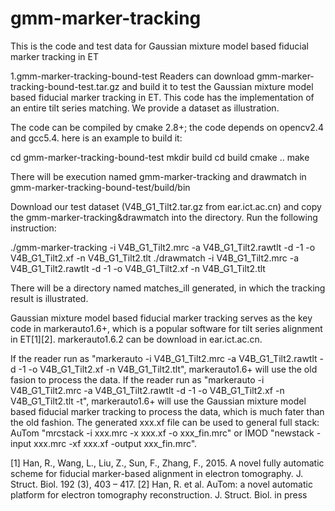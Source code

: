 # gmm-marker-tracking
This is the code and test data for Gaussian mixture model based fiducial marker tracking in ET

1.gmm-marker-tracking-bound-test
Readers can download gmm-marker-tracking-bound-test.tar.gz and build it to test the Gaussian mixture model based fiducial marker tracking in ET. This code has the implementation of an entire tilt series matching. We provide a dataset as illustration. 

The code can be compiled by cmake 2.8+; the code depends on opencv2.4 and gcc5.4. here is an example to build it:

cd gmm-marker-tracking-bound-test
mkdir build
cd build
cmake ..
make

There will be execution named gmm-marker-tracking and drawmatch in gmm-marker-tracking-bound-test/build/bin

Download our test dataset (V4B_G1_Tilt2.tar.gz from ear.ict.ac.cn) and copy the gmm-marker-tracking&drawmatch into the directory. Run the following instruction:

./gmm-marker-tracking -i V4B_G1_Tilt2.mrc -a V4B_G1_Tilt2.rawtlt -d -1 -o V4B_G1_Tilt2.xf -n V4B_G1_Tilt2.tlt
 ./drawmatch -i V4B_G1_Tilt2.mrc -a V4B_G1_Tilt2.rawtlt -d -1 -o V4B_G1_Tilt2.xf -n V4B_G1_Tilt2.tlt

There will be a directory named matches_ill generated, in which the tracking result is illustrated.

Gaussian mixture model based fiducial marker tracking serves as the key code in markerauto1.6+, which is a popular software for tilt series alignment in ET[1][2]. markerauto1.6.2 can be download in ear.ict.ac.cn.

If the reader run as "markerauto -i V4B_G1_Tilt2.mrc -a V4B_G1_Tilt2.rawtlt -d -1 -o V4B_G1_Tilt2.xf -n V4B_G1_Tilt2.tlt", markerauto1.6+ will use the old fasion to process the data. If the reader run as "markerauto -i V4B_G1_Tilt2.mrc -a V4B_G1_Tilt2.rawtlt -d -1 -o V4B_G1_Tilt2.xf -n V4B_G1_Tilt2.tlt -t", markerauto1.6+ will use the Gaussian mixture model based fiducial marker tracking to process the data, which is much fater than the old fashion. The generated xxx.xf file can be used to general full stack: AuTom "mrcstack -i xxx.mrc -x xxx.xf -o xxx_fin.mrc" or IMOD "newstack -input xxx.mrc -xf xxx.xf -output xxx_fin.mrc".

[1] Han, R., Wang, L., Liu, Z., Sun, F., Zhang, F., 2015. A novel fully automatic scheme for fiducial marker-based alignment in electron tomography. J. Struct. Biol. 192 (3), 403 – 417.
[2] Han, R. et al. AuTom: a novel automatic platform for electron tomography reconstruction. J. Struct. Biol. in press
